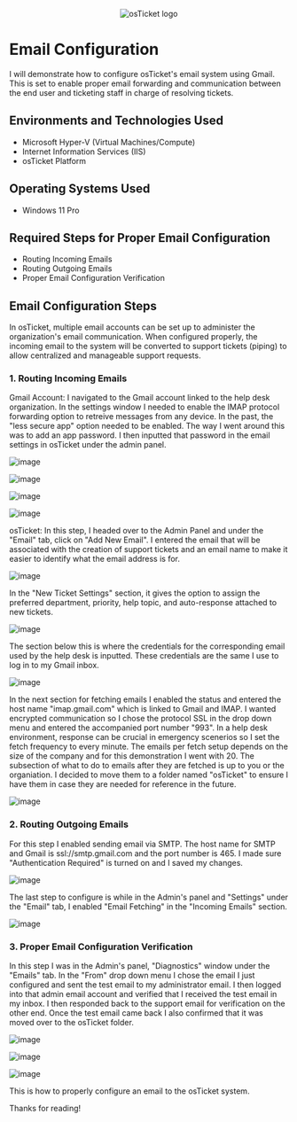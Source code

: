 <p align="center">
<img src="https://i.imgur.com/Clzj7Xs.png" alt="osTicket logo"/>
</p>

<h1>Email Configuration</h1>
I will demonstrate how to configure osTicket's email system using Gmail. This is set to enable proper email forwarding and communication between the end user and ticketing staff in charge of resolving tickets. 
<br />



<h2>Environments and Technologies Used</h2>

- Microsoft Hyper-V (Virtual Machines/Compute)
- Internet Information Services (IIS)
- osTicket Platform

<h2>Operating Systems Used </h2>

- Windows 11 Pro</b>

<h2>Required Steps for Proper Email Configuration</h2>

- Routing Incoming Emails 
- Routing Outgoing Emails 
- Proper Email Configuration Verification

<h2>Email Configuration Steps</h2>

In osTicket, multiple email accounts can be set up to administer the organization's email communication. When configured properly, the incoming email to the system will be converted to support tickets (piping) to allow centralized and manageable support requests. 

<h3>1. Routing Incoming Emails</h3>

Gmail Account:
I navigated to the Gmail account linked to the help desk organization. In the settings window I needed to enable the IMAP protocol forwarding option to retreive messages from any device. In the past, the "less secure app" option needed to be enabled. The way I went around this was to add an app password. I then inputted that password in the email settings in osTicket under the admin panel. 

![image](https://github.com/jonathansantacruz3/email-config/assets/151465848/5bbc6294-d323-44d4-abff-ef4195e923d8)


![image](https://github.com/jonathansantacruz3/email-config/assets/151465848/c64970ee-8757-4599-b412-c083157f5e11)


![image](https://github.com/jonathansantacruz3/email-config/assets/151465848/db673cd0-86d8-4e17-bf19-a690721a67df)


![image](https://github.com/jonathansantacruz3/email-config/assets/151465848/2878222f-8bf8-40a2-b9e6-b20978b364f9)



osTicket:
In this step, I headed over to the Admin Panel and under the "Email" tab, click on "Add New Email". I entered the email that will be associated with the creation of support tickets and an email name to make it easier to identify what the email address is for. 

![image](https://github.com/jonathansantacruz3/email-config/assets/151465848/502eebfe-7cf6-4b6e-ba93-69ac9cbfa18a)





In the "New Ticket Settings" section, it gives the option to assign the preferred department, priority, help topic, and auto-response attached to new tickets.

![image](https://github.com/jonathansantacruz3/email-config/assets/151465848/3d0dd463-8763-4044-843b-e51f1a6810a4)


The section below this is where the credentials for the corresponding email used by the help desk is inputted. These credentials are the same I use to log in to my Gmail inbox. 

![image](https://github.com/jonathansantacruz3/email-config/assets/151465848/71004c4b-1ca5-4e6e-a962-2e05ec2a82f7)



In the next section for fetching emails I enabled the status and entered the host name "imap.gmail.com" which is linked to Gmail and IMAP. I wanted encrypted communication so I chose the protocol SSL in the drop down menu and entered the accompanied port number "993". In a help desk environment, response can be crucial in emergency scenerios so I set the fetch frequency to every minute. The emails per fetch setup depends on the size of the company and for this demonstration I went with 20. The subsection of what to do to emails after they are fetched is up to you or the organiation. I decided to move them to a folder named "osTicket" to ensure I have them in case they are needed for reference in the future.

![image](https://github.com/jonathansantacruz3/email-config/assets/151465848/3585a602-4673-4074-816e-e5073274e6d4)



<h3>2. Routing Outgoing Emails</h3>

For this step I enabled sending email via SMTP. The host name for SMTP and Gmail is ssl://smtp.gmail.com and the port number is 465. I made sure "Authentication Required" is turned on and I saved my changes. 

![image](https://github.com/jonathansantacruz3/email-config/assets/151465848/d4b9218b-18e2-4e06-825b-f6c865d30232)


The last step to configure is while in the Admin's panel and "Settings" under the "Email" tab, I enabled "Email Fetching" in the "Incoming Emails" section. 

![image](https://github.com/jonathansantacruz3/email-config/assets/151465848/6b1166e5-1178-4e80-a0fd-f24c47fe3338)


<h3>3. Proper Email Configuration Verification</h3>

In this step I was in the Admin's panel, "Diagnostics" window under the "Emails" tab. In the "From" drop down menu I chose the email I just configured and sent the test email to my administrator email. I then logged into that admin email account and verified that I received the test email in my inbox. I then responded back to the support email for verification on the other end. Once the test email came back I also confirmed that it was moved over to the osTicket folder. 

![image](https://github.com/jonathansantacruz3/email-config/assets/151465848/d2b65015-b75e-4eff-847a-b8eac25fd66d)

![image](https://github.com/jonathansantacruz3/email-config/assets/151465848/57083893-0ffd-4992-afa5-a6d74ddb8d07)

![image](https://github.com/jonathansantacruz3/email-config/assets/151465848/26253455-3afb-4dce-ae8c-c7e1d58473d3)



This is how to properly configure an email to the osTicket system. 

Thanks for reading!


